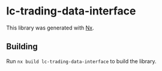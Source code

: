 # lc-trading-data-interface

This library was generated with [Nx](https://nx.dev).

## Building

Run `nx build lc-trading-data-interface` to build the library.
